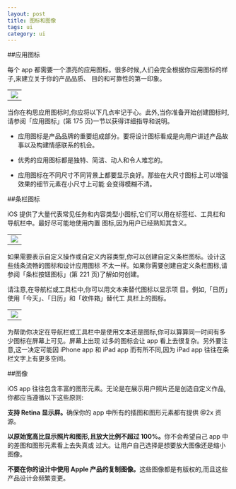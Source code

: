 ```yaml
---
layout: post
title: 图标和图像
tags: ui
category: ui
---
```


##应用图标
每个 app 都需要一个漂亮的应用图标。很多时候,人们会完全根据你应用图标的样子,来建立关于你的产品品质、 目的和可靠性的第一印象。
<table align="center">
	<tr>
		<td>
			<img src="https://developer.apple.com/library/ios/documentation/userexperience/conceptual/mobilehig/Art/app_icon_gallery_2x.png" />
		</td>
	</tr>
</table>

当你在构思应用图标时,你应将以下几点牢记于心。此外,当你准备开始创建图标时,请参阅「应用图标」(第 175 页)一节以获得详细指导和说明。- 应用图标是产品品牌的重要组成部分。要将设计图标看成是向用户讲述产品故事以及构建情感联系的机会。
-  优秀的应用图标都是独特、简洁、动人和令人难忘的。
- 应用图标在不同尺寸不同背景上都要显示良好。那些在大尺寸图标上可以增强效果的细节元素在小尺寸上可能 会变得模糊不清。##条栏图标
iOS 提供了大量代表常见任务和内容类型小图标,它们可以用在标签栏、工具栏和导航栏中。最好尽可能地使用内置 图标,因为用户已经熟知其含义。
<table align="center">
	<tr>
		<td>
			<img src="https://developer.apple.com/library/ios/documentation/userexperience/conceptual/mobilehig/Art/bar-icons_2x.png" />
		</td>
	</tr>
</table>

如果需要表示自定义操作或自定义内容类型,你可以创建自定义条栏图标。设计这些线条流畅的图标和设计应用图标 不太一样。如果你需要创建自定义条栏图标,请参阅「条栏按钮图标」(第 221 页)了解如何创建。

请注意,在导航栏或工具栏中,你可以用文本来替代图标以显示项 目。例如,「日历」使用「今天」、「日历」和「收件箱」替代工 具栏上的图标。

<table align="center">
	<tr>
		<td>
			<img src="https://developer.apple.com/library/ios/documentation/userexperience/conceptual/mobilehig/Art/text_in_toolbar_2x.png" />
		</td>
	</tr>
</table>

为帮助你决定在导航栏或工具栏中是使用文本还是图标,你可以算算同一时间有多少图标在屏幕上可见。屏幕上出现 过多的图标会让 app 看上去很复杂。另外要注意,这一决定可能因 iPhone app 和 iPad app 而有所不同,因为 iPad app 往往在条栏文字上有更多空间。

##图像

iOS app 往往包含丰富的图形元素。无论是在展示用户照片还是创造自定义作品,你都应当遵循以下这些原则:


<b>支持 Retina 显示屏。</b>确保你的 app 中所有的插图和图形元素都有提供 @2x 资源。

<b>以原始宽高比显示照片和图形,且放大比例不超过 100%。</b>你不会希望自己 app 中的差图和图形元素看上去失真或 过大。让用户自己选择是想要放大图像还是缩小图像。

<b>不要在你的设计中使用 Apple 产品的复制图像。</b>这些图像都是有版权的,而且这些产品设计会频繁变更。